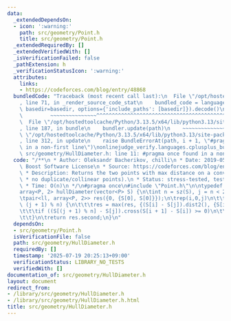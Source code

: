 ```yaml
---
data:
  _extendedDependsOn:
  - icon: ':warning:'
    path: src/geometry/Point.h
    title: src/geometry/Point.h
  _extendedRequiredBy: []
  _extendedVerifiedWith: []
  _isVerificationFailed: false
  _pathExtension: h
  _verificationStatusIcon: ':warning:'
  attributes:
    links:
    - https://codeforces.com/blog/entry/48868
  bundledCode: "Traceback (most recent call last):\n  File \"/opt/hostedtoolcache/Python/3.13.5/x64/lib/python3.13/site-packages/onlinejudge_verify/documentation/build.py\"\
    , line 71, in _render_source_code_stat\n    bundled_code = language.bundle(stat.path,\
    \ basedir=basedir, options={'include_paths': [basedir]}).decode()\n          \
    \         ~~~~~~~~~~~~~~~^^^^^^^^^^^^^^^^^^^^^^^^^^^^^^^^^^^^^^^^^^^^^^^^^^^^^^^^^^^^^^^^^^\n\
    \  File \"/opt/hostedtoolcache/Python/3.13.5/x64/lib/python3.13/site-packages/onlinejudge_verify/languages/cplusplus.py\"\
    , line 187, in bundle\n    bundler.update(path)\n    ~~~~~~~~~~~~~~^^^^^^\n  File\
    \ \"/opt/hostedtoolcache/Python/3.13.5/x64/lib/python3.13/site-packages/onlinejudge_verify/languages/cplusplus_bundle.py\"\
    , line 312, in update\n    raise BundleErrorAt(path, i + 1, \"#pragma once found\
    \ in a non-first line\")\nonlinejudge_verify.languages.cplusplus_bundle.BundleErrorAt:\
    \ src/geometry/HullDiameter.h: line 11: #pragma once found in a non-first line\n"
  code: "/**\n * Author: Oleksandr Bacherikov, chilli\n * Date: 2019-05-05\n * License:\
    \ Boost Software License\n * Source: https://codeforces.com/blog/entry/48868\n\
    \ * Description: Returns the two points with max distance on a convex hull (ccw,\n\
    \ * no duplicate/collinear points).\n * Status: stress-tested, tested on kattis:roberthood\n\
    \ * Time: O(n)\n */\n#pragma once\n#include \"Point.h\"\n\ntypedef Point<ll> P;\n\
    array<P, 2> hullDiameter(vector<P> S) {\n\tint n = sz(S), j = n < 2 ? 0 : 1;\n\
    \tpair<ll, array<P, 2>> res({0, {S[0], S[0]}});\n\trep(i,0,j)\n\t\tfor (;; j =\
    \ (j + 1) % n) {\n\t\t\tres = max(res, {(S[i] - S[j]).dist2(), {S[i], S[j]}});\n\
    \t\t\tif ((S[(j + 1) % n] - S[j]).cross(S[i + 1] - S[i]) >= 0)\n\t\t\t\tbreak;\n\
    \t\t}\n\treturn res.second;\n}\n"
  dependsOn:
  - src/geometry/Point.h
  isVerificationFile: false
  path: src/geometry/HullDiameter.h
  requiredBy: []
  timestamp: '2025-07-19 20:25:13+09:00'
  verificationStatus: LIBRARY_NO_TESTS
  verifiedWith: []
documentation_of: src/geometry/HullDiameter.h
layout: document
redirect_from:
- /library/src/geometry/HullDiameter.h
- /library/src/geometry/HullDiameter.h.html
title: src/geometry/HullDiameter.h
---
```

